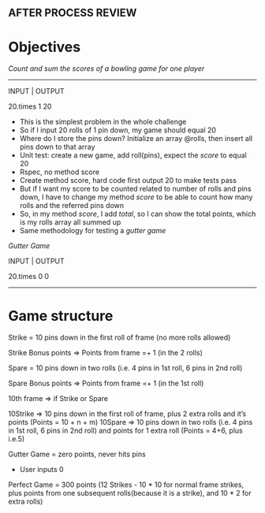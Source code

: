 ## AFTER PROCESS REVIEW

# Objectives

_Count and sum the scores of a bowling game for one player_


-------------------
INPUT        |    OUTPUT

20.times 1         20


- This is the simplest problem in the whole challenge
- So if I input 20 rolls of 1 pin down, my game should equal 20
- Where do I store the pins down? Initialize an array @rolls, then insert all pins down to that array
- Unit test: create a new game, add roll(pins), expect the _score_ to equal 20
- Rspec, no method score
- Create method score, hard code first output 20 to make tests pass
- But if I want my score to be counted related to number of rolls and pins down, I have to change my method _score_ to be able to count how many rolls and the referred pins down
- So, in my method _score_, I add _total_, so I can show the total points, which is my rolls array all summed up
- Same methodology for testing a _gutter game_

_Gutter Game_

INPUT        |    OUTPUT

20.times 0          0

-------------------








 








# Game structure
Strike = 10 pins down in the first roll of frame (no more rolls allowed)

Strike Bonus points => Points from frame =+ 1 (in the 2 rolls)

Spare = 10 pins down in two rolls (i.e. 4 pins in 1st roll, 6 pins in 2nd roll)

Spare Bonus points => Points from frame =+ 1 (in the 1st roll)

10th frame => if Strike or Spare

10Strike => 10 pins down in the first roll of frame, plus 2 extra rolls and it’s points (Points = 10 + n + m)
10Spare => 10 pins down in two rolls (i.e. 4 pins in 1st roll, 6 pins in 2nd roll) and points for 1 extra  roll (Points = 4+6, plus i.e.5)

Gutter Game = zero points, never hits pins
- User inputs 0 


Perfect Game = 300 points (12 Strikes - 10 * 10 for normal frame strikes, plus points from one subsequent rolls(because it is a strike),  and 10 * 2 for extra rolls)